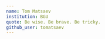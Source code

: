 ```yaml
---
name: Tom Matsaev
institution: BGU
quote: Be wise. Be brave. Be tricky.
github_user: tomatsaev
---
```

